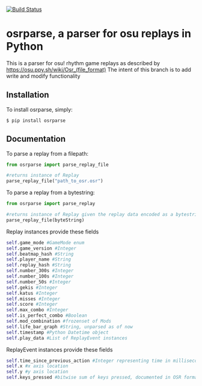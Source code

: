 [![Build Status](https://travis-ci.org/kszlim/osu-replay-parser.svg?branch=master)](https://travis-ci.org/kszlim/osu-replay-parser)
# osrparse, a parser for osu replays in Python

This is a parser for osu! rhythm game replays as described by https://osu.ppy.sh/wiki/Osr_(file_format)
The intent of this branch is to add write and modify functionality

## Installation
To install osrparse, simply:
```
$ pip install osrparse
```

## Documentation
To parse a replay from a filepath:
```python
from osrparse import parse_replay_file

#returns instance of Replay
parse_replay_file("path_to_osr.osr")
```

To parse a replay from a bytestring:
```python
from osrparse import parse_replay

#returns instance of Replay given the replay data encoded as a bytestring
parse_replay_file(byteString)
```
Replay instances provide these fields
```python
self.game_mode #GameMode enum
self.game_version #Integer
self.beatmap_hash #String
self.player_name #String
self.replay_hash #String
self.number_300s #Integer
self.number_100s #Integer
self.number_50s #Integer
self.gekis #Integer
self.katus #Integer
self.misses #Integer
self.score #Integer
self.max_combo #Integer
self.is_perfect_combo #Boolean
self.mod_combination #frozenset of Mods
self.life_bar_graph #String, unparsed as of now
self.timestamp #Python Datetime object
self.play_data #List of ReplayEvent instances
```

ReplayEvent instances provide these fields
```python
self.time_since_previous_action #Integer representing time in milliseconds
self.x #x axis location
self.y #y axis location
self.keys_pressed #bitwise sum of keys pressed, documented in OSR format page.
```
